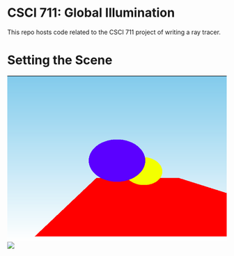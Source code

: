 # CSCI 711: Global Illumination
This repo hosts code related to the CSCI 711 project of writing a ray tracer.

# Setting the Scene
![](./src/assn_2_img_1.png)
![](./src/assn_2_img_2.png)
